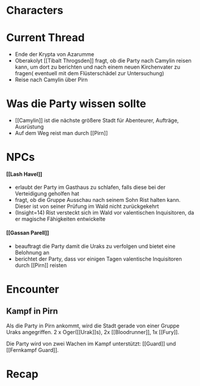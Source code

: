 # Characters


# Current Thread
- Ende der Krypta von Azarumme
- Oberakolyt [[Tibalt Throgsden]] fragt, ob die Party nach Camylin reisen kann, um dort zu berichten und nach einem neuen Kirchenvater zu fragen( eventuell mit dem Flüsterschädel zur Untersuchung)
- Reise nach Camylin über Pirn

# Was die Party wissen sollte
- [[Camylin]] ist die nächste größere Stadt für Abenteurer, Aufträge, Ausrüstung 
- Auf dem Weg reist man durch [[Pirn]]

# NPCs
#### [[Lash Havel]]
- erlaubt der Party im Gasthaus zu schlafen, falls diese bei der Verteidigung geholfen hat
- fragt, ob die Gruppe Ausschau nach seinem Sohn Rist halten kann. Dieser ist von seiner Prüfung im Wald nicht zurückgekehrt
- (Insight=14) Rist versteckt sich im Wald vor valentischen Inquisitoren, da er magische Fähigkeiten entwickelte

#### [[Gassan Parell]]
- beauftragt die Party damit die Uraks zu verfolgen und bietet eine Belohnung an
- berichtet der Party, dass vor einigen Tagen valentische Inquisitoren durch [[Pirn]] reisten


# Encounter

## Kampf in Pirn
Als die Party in Pirn ankommt, wird die Stadt gerade von einer Gruppe Uraks angegriffen.
2 x Oger([[Urak]]s), 2x [[Bloodrunner]], 1x [[Fury]].

Die Party wird von zwei Wachen im Kampf unterstützt: 
[[Guard]] und [[Fernkampf Guard]].

# Recap
